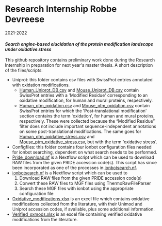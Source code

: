 # Research Internship Robbe Devreese
2021-2022
#### *Search engine-based elucidation of the protein modification landscape under oxidative stress*
This github repository contains preliminary work done during the Research Internship in preparation for next year's master thesis.
A short description of the files/scripts:
- Uniprot: this folder contains csv files with SwissProt entries annotated with oxidation modifications.
    - [Human_Uniprot_DB.csv](https://github.com/rodvrees/Research_Internship/blob/main/Uniprot/Human_Uniprot_DB.csv) and [Mouse_Uniprot_DB.csv](https://github.com/rodvrees/Research_Internship/blob/main/Uniprot/Mouse_Uniprot_DB.csv) contain SwissProt entries with a 'Modified Residue' corresponding to an oxidative modification, for human and mural proteins, respectively.
    - [Human_ptm_oxidation.csv](https://github.com/rodvrees/Research_Internship/blob/main/Uniprot/Human_ptm_oxidation.csv) and [Mouse_ptm_oxidation.csv](https://github.com/rodvrees/Research_Internship/blob/main/Uniprot/Mouse_ptm_oxidation.csv) contain SwissProt entries for which the 'Post-translational modification' section contains the term 'oxidation', for human and mural proteins, respectively. These were collected because the “Modified Residue” filter does not include important sequence-independent annotations on some post-translational modifications. The same goes for [Human_ptm_oxidative_stress.csv](https://github.com/rodvrees/Research_Internship/blob/main/Uniprot/Human_ptm_oxidative_stress.csv) and [Mouse_ptm_oxidative_stress.csv](https://github.com/rodvrees/Research_Internship/blob/main/Uniprot/Mouse_ptm_oxidative_stress.csv), but with the term 'oxidative stress'.
- Configfiles: this folder contains four ionbot configuration files needed for ionbot searching, dependent on what search needs to be performed.
- [Pride_download.nf](https://github.com/rodvrees/Research_Internship/blob/main/PRIDE_download.nf) is a Nextflow script which can be used to download RAW files from the given PRIDE accession code(s). This script has since been incorporated as one of the processes in [ionbotsearch.nf](https://github.com/rodvrees/Research_Internship/blob/main/ionbotsearch.nf).
- [ionbotsearch.nf](https://github.com/rodvrees/Research_Internship/blob/main/ionbotsearch.nf) is a Nextflow script which can be used to
    1. Download RAW files from the given PRIDE accession code(s)
    2. Convert these RAW files to MGF files using ThermoRawFileParser
    3. Search these MGF files with ionbot using the appropriate configuration file
- [Oxidative_modifications.xlsx](https://github.com/rodvrees/Research_Internship/blob/main/Oxidative_modifications.xlsx) is an excel file which contains oxidative modifications collected from the literature, with their Unimod and Uniprot accession codes, if available, plus some additional information.
- [Verified_oxmods.xlsx](https://github.com/rodvrees/Research_Internship/blob/main/Verified_oxmods.xlsx) is an excel file containing verified oxidative modifications from the literature.
